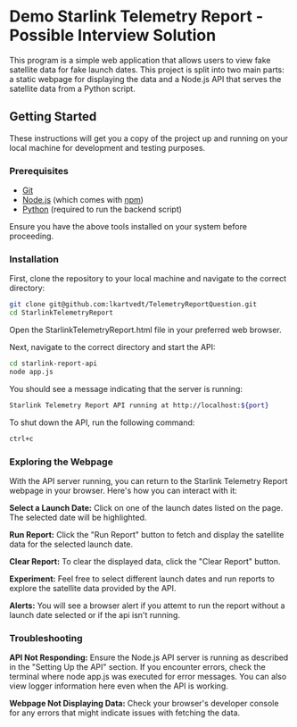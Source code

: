 # Demo Starlink Telemetry Report - Possible Interview Solution

This program is a simple web application that allows users to view fake satellite data for fake launch dates. This project is split into two main parts: a static webpage for displaying the data and a Node.js API that serves the satellite data from a Python script.

## Getting Started

These instructions will get you a copy of the project up and running on your local machine for development and testing purposes.

### Prerequisites

- [Git](https://git-scm.com/)
- [Node.js](https://nodejs.org/en/) (which comes with [npm](http://npmjs.com/))
- [Python](https://www.python.org/) (required to run the backend script)

Ensure you have the above tools installed on your system before proceeding.

### Installation

First, clone the repository to your local machine and navigate to the correct directory:

```bash
git clone git@github.com:lkartvedt/TelemetryReportQuestion.git
cd StarlinkTelemetryReport
```
Open the StarlinkTelemetryReport.html file in your preferred web browser. 

Next, navigate to the correct directory and start the API:
```bash
cd starlink-report-api
node app.js
```

You should see a message indicating that the server is running:

```bash
Starlink Telemetry Report API running at http://localhost:${port}
```
To shut down the API, run the following command:
```bash
ctrl+c
```

### Exploring the Webpage
With the API server running, you can return to the Starlink Telemetry Report webpage in your browser. Here's how you can interact with it:

**Select a Launch Date:** Click on one of the launch dates listed on the page. The selected date will be highlighted.

**Run Report:** Click the "Run Report" button to fetch and display the satellite data for the selected launch date.

**Clear Report:** To clear the displayed data, click the "Clear Report" button.

**Experiment:** Feel free to select different launch dates and run reports to explore the satellite data provided by the API.

**Alerts:** You will see a browser alert if you attemt to run the report without a launch date selected or if the api isn't running.

### Troubleshooting
**API Not Responding:** Ensure the Node.js API server is running as described in the "Setting Up the API" section. If you encounter errors, check the terminal where node app.js was executed for error messages. You can also view logger information here even when the API is working. 

**Webpage Not Displaying Data:** Check your browser's developer console for any errors that might indicate issues with fetching the data.






